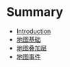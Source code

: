 # Summary

* [Introduction](README.md)
* [地图基础](di-tu-ji-chu.md)
* [地图叠加层](chapter1.md)
* [地图事件](di-tu-shi-jian.md)



